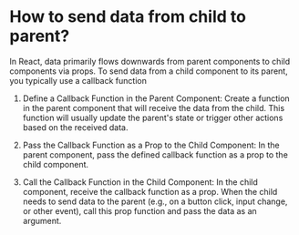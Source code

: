 # How to send data from child to parent?

In React, data primarily flows downwards from parent components to child components via props. To send data from a child component to its parent, you typically use a callback function

1. Define a Callback Function in the Parent Component:
Create a function in the parent component that will receive the data from the child. This function will usually update the parent's state or trigger other actions based on the received data.

2. Pass the Callback Function as a Prop to the Child Component:
In the parent component, pass the defined callback function as a prop to the child component.

3. Call the Callback Function in the Child Component:
In the child component, receive the callback function as a prop. When the child needs to send data to the parent (e.g., on a button click, input change, or other event), call this prop function and pass the data as an argument.